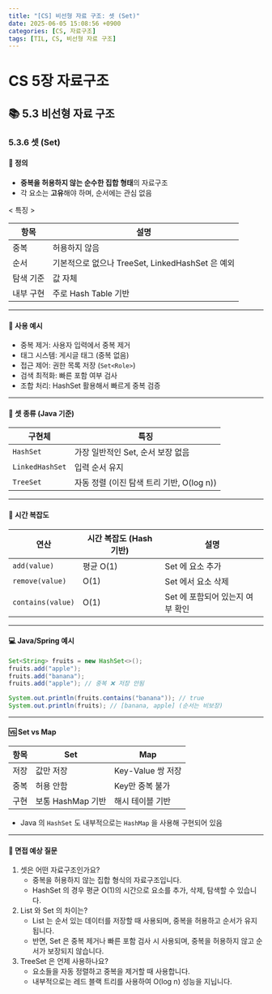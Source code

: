 ```yaml
---
title: "[CS] 비선형 자료 구조: 셋 (Set)"
date: 2025-06-05 15:08:56 +0900
categories: [CS, 자료구조]
tags: [TIL, CS, 비선형 자료 구조]
---
```

# CS 5장 자료구조
## 📚 5.3 비선형 자료 구조

### 5.3.6 셋 (Set)

#### 📘 정의
- **중복을 허용하지 않는 순수한 집합 형태**의 자료구조
- 각 요소는 **고유**해야 하며, 순서에는 관심 없음

< 특징 >

| 항목    | 설명                                    |
|-------|---------------------------------------|
| 중복    | 허용하지 않음                               |
| 순서    | 기본적으로 없으나 TreeSet, LinkedHashSet 은 예외 |
| 탐색 기준 | 값 자체                                  |
| 내부 구현 | 주로 Hash Table 기반                      |

---

#### 📌 사용 예시

- 중복 제거: 사용자 입력에서 중복 제거
- 태그 시스템: 게시글 태그 (중복 없음)
- 접근 제어: 권한 목록 저장 (`Set<Role>`)
- 검색 최적화: 빠른 포함 여부 검사
- 조합 처리: HashSet 활용해서 빠르게 중복 검증

---

#### 🎯 셋 종류 (Java 기준)

| 구현체           | 특징                            |
|---------------|-------------------------------|
| `HashSet`       | 가장 일반적인 Set, 순서 보장 없음         |
| `LinkedHashSet` | 입력 순서 유지                      |
| `TreeSet`       | 자동 정렬 (이진 탐색 트리 기반, O(log n)) |

---

#### 🏢 시간 복잡도

| 연산              | 시간 복잡도 (Hash 기반) | 설명                   |
|-----------------|------------------|----------------------|
| `add(value)`      | 평균 O(1)          | Set 에 요소 추가          |
| `remove(value)`   | O(1)             | Set 에서 요소 삭제         |
| `contains(value)` | O(1)             | Set 에 포함되어 있는지 여부 확인 |


---

#### 💻 Java/Spring 예시

```java
Set<String> fruits = new HashSet<>();
fruits.add("apple");
fruits.add("banana");
fruits.add("apple"); // 중복 ❌ 저장 안됨

System.out.println(fruits.contains("banana")); // true
System.out.println(fruits); // [banana, apple] (순서는 비보장)
```

---
#### 🆚 Set vs Map

| 항목 | **Set**           | **Map**            |
|----|---------------|----------------|
| 저장 | 값만 저장         | Key-Value 쌍 저장 |
| 중복 | 허용 안함         | Key만 중복 불가     |
| 구현 | 보통 HashMap 기반 | 해시 테이블 기반      |

- Java 의 `HashSet` 도 내부적으로는 `HashMap` 을 사용해 구현되어 있음

---

#### 🎤 면접 예상 질문
1. 셋은 어떤 자료구조인가요?
   - 중복을 허용하지 않는 집합 형식의 자료구조입니다.
   - HashSet 의 경우 평균 O(1)의 시간으로 요소를 추가, 삭제, 탐색할 수 있습니다.
2. List 와 Set 의 차이는?
   - List 는 순서 있는 데이터를 저장할 때 사용되며, 중복을 허용하고 순서가 유지됩니다.
   - 반면, Set 은 중복 제거나 빠른 포함 검사 시 사용되며, 중복을 허용하지 않고 순서가 보장되지 않습니다.
3. TreeSet 은 언제 사용하나요?
   - 요소들을 자동 정렬하고 중복을 제거할 때 사용합니다.
   - 내부적으로는 레드 블랙 트리를 사용하여 O(log n) 성능을 지닙니다.
